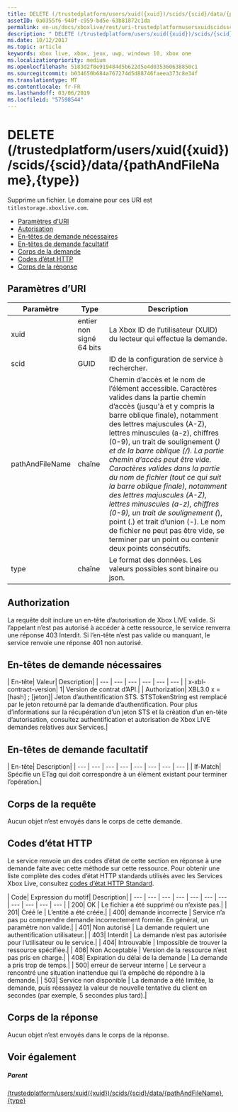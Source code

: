 ```yaml
---
title: DELETE (/trustedplatform/users/xuid({xuid})/scids/{scid}/data/{pathAndFileName},{type})
assetID: 0a0355f6-940f-c959-bd5e-63b81872c1da
permalink: en-us/docs/xboxlive/rest/uri-trustedplatformusersxuidscidssciddatapathandfilenametype-delete.html
description: " DELETE (/trustedplatform/users/xuid({xuid})/scids/{scid}/data/{pathAndFileName},{type})"
ms.date: 10/12/2017
ms.topic: article
keywords: xbox live, xbox, jeux, uwp, windows 10, xbox one
ms.localizationpriority: medium
ms.openlocfilehash: 5183d2f8e919484d5b622d5e4d035360638850c1
ms.sourcegitcommit: b034650b684a767274d5d88746faeea373c8e34f
ms.translationtype: MT
ms.contentlocale: fr-FR
ms.lasthandoff: 03/06/2019
ms.locfileid: "57598544"
---
```

# <a name="delete-trustedplatformusersxuidxuidscidssciddatapathandfilenametype"></a>DELETE (/trustedplatform/users/xuid({xuid})/scids/{scid}/data/{pathAndFileName},{type})
Supprime un fichier. Le domaine pour ces URI est `titlestorage.xboxlive.com`.
 
  * [Paramètres d’URI](#ID4EX)
  * [Autorisation](#ID4EEB)
  * [En-têtes de demande nécessaires](#ID4ERB)
  * [En-têtes de demande facultatif](#ID4E1C)
  * [Corps de la demande](#ID4EWD)
  * [Codes d’état HTTP](#ID4EDE)
  * [Corps de la réponse](#ID4EUBAC)
 
<a id="ID4EX"></a>

 
## <a name="uri-parameters"></a>Paramètres d’URI 
 
| Paramètre| Type| Description| 
| --- | --- | --- | 
| xuid| entier non signé 64 bits| La Xbox ID de l’utilisateur (XUID) du lecteur qui effectue la demande.| 
| scid| GUID| ID de la configuration de service à rechercher.| 
| pathAndFileName| chaîne| Chemin d’accès et le nom de l’élément accessible. Caractères valides dans la partie chemin d’accès (jusqu'à et y compris la barre oblique finale), notamment des lettres majuscules (A-Z), lettres minuscules (a-z), chiffres (0-9), un trait de soulignement (_) et de la barre oblique (/). La partie chemin d’accès peut être vide. Caractères valides dans la partie du nom de fichier (tout ce qui suit la barre oblique finale), notamment des lettres majuscules (A-Z), lettres minuscules (a-z), chiffres (0-9), un trait de soulignement (_), point (.) et trait d’union (-). Le nom de fichier ne peut pas être vide, se terminer par un point ou contenir deux points consécutifs.| 
| type| chaîne| Le format des données. Les valeurs possibles sont binaire ou json.| 
  
<a id="ID4EEB"></a>

 
## <a name="authorization"></a>Authorization 
 
La requête doit inclure un en-tête d’autorisation de Xbox LIVE valide. Si l’appelant n’est pas autorisé à accéder à cette ressource, le service renverra une réponse 403 Interdit. Si l’en-tête n’est pas valide ou manquant, le service renvoie une réponse 401 non autorisé. 
  
<a id="ID4ERB"></a>

 
## <a name="required-request-headers"></a>En-têtes de demande nécessaires
 
| En-tête| Valeur| Description| 
| --- | --- | --- | --- | --- | --- | 
| x-xbl-contract-version| 1| Version de contrat d’API.| 
| Authorization| XBL3.0 x = [hash] ; [jeton]| Jeton d’authentification STS. STSTokenString est remplacé par le jeton retourné par la demande d’authentification. Pour plus d’informations sur la récupération d’un jeton STS et la création d’un en-tête d’autorisation, consultez authentification et autorisation de Xbox LIVE demandes relatives aux Services.| 
  
<a id="ID4E1C"></a>

 
## <a name="optional-request-headers"></a>En-têtes de demande facultatif
 
| En-tête| Description| 
| --- | --- | --- | --- | --- | --- | --- | --- | 
| If-Match| Spécifie un ETag qui doit correspondre à un élément existant pour terminer l’opération.| 
  
<a id="ID4EWD"></a>

 
## <a name="request-body"></a>Corps de la requête 
 
Aucun objet n’est envoyés dans le corps de cette demande.
  
<a id="ID4EDE"></a>

 
## <a name="http-status-codes"></a>Codes d’état HTTP 
 
Le service renvoie un des codes d’état de cette section en réponse à une demande faite avec cette méthode sur cette ressource. Pour obtenir une liste complète des codes d’état HTTP standards utilisés avec les Services Xbox Live, consultez [codes d’état HTTP Standard](../../additional/httpstatuscodes.md).
 
| Code| Expression du motif| Description| 
| --- | --- | --- | --- | --- | --- | --- | --- | --- | --- | --- | 
| 200| OK | Le fichier a été supprimé ou n’existe pas.| 
| 201| Créé le | L’entité a été créée.| 
| 400| demande incorrecte | Service n’a pas pu comprendre demande incorrectement formée. En général, un paramètre non valide.| 
| 401| Non autorisé | La demande requiert une authentification utilisateur.| 
| 403| Interdit | La demande n’est pas autorisée pour l’utilisateur ou le service.| 
| 404| Introuvable | Impossible de trouver la ressource spécifiée.| 
| 406| Non Acceptable | Version de la ressource n’est pas pris en charge.| 
| 408| Expiration du délai de la demande | La demande a pris trop de temps.| 
| 500| erreur de serveur interne | Le serveur a rencontré une situation inattendue qui l’a empêché de répondre à la demande.| 
| 503| Service non disponible | La demande a été limitée, la demande, puis réessayez la valeur de nouvelle tentative du client en secondes (par exemple, 5 secondes plus tard).| 
  
<a id="ID4EUBAC"></a>

 
## <a name="response-body"></a>Corps de la réponse 
 
Aucun objet n’est envoyés dans le corps de la réponse.
  
<a id="ID4EDCAC"></a>

 
## <a name="see-also"></a>Voir également
 
<a id="ID4EFCAC"></a>

 
##### <a name="parent"></a>Parent  

[/trustedplatform/users/xuid({xuid})/scids/{scid}/data/{pathAndFileName},{type}](uri-trustedplatformusersxuidscidssciddatapathandfilenametype.md)

   